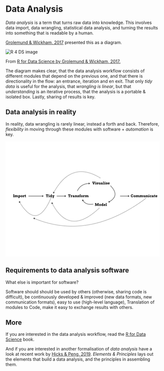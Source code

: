# Data Analysis

_Data analysis_ is a term that turns raw data into knowledge. This involves data import, data wrangling, statistical data analysis, and turning the results into something that is readable by a human. 

[Grolemund & Wickham, 2017](https://r4ds.had.co.nz/workflow-basics.html) presented this as a diagram. 

<div class="figure">
<img src="https://d33wubrfki0l68.cloudfront.net/571b056757d68e6df81a3e3853f54d3c76ad6efc/32d37/diagrams/data-science.png" width="669" alt="R 4 DS image" />
<p class="caption">From <a href="https://r4ds.had.co.nz/introduction.html">R for Data Science by Grolemund & Wickham, 2017.</a></p>
</div>

The diagram makes clear, that the data analysis workflow consists of different modules that depend on the previous one, and that there is directionality in the flow: an entrance, iteration and en exit. That only _tidy data_ is useful for the analysis, that _wrangling is linear_, but that _understanding_ is an iterative process, that the analysis is a portable & isolated box. Lastly, sharing of results is key. 

## Data analysis in reality

In reality, data wrangling is rarely linear, instead a forth and back. Therefore, _flexibility_ in moving through these modules with software + _automation_ is key. 

<div class="figure">
<img src="img/dailyworkflow/dailyworkflow.002.jpeg" width="669" alt="R 4 DS image" />
</div>

## Requirements to data analysis software

What else is important for software? 

Software should should be used by others (otherwise, sharing code is difficult), be continuously developed & improved (new data formats, new communication formats), easy to use (high-level language),  Translation of modules to Code, make it easy to exchange results with others.

## More

If you are interested in the data analysis workflow, read the [R for Data Science](https://r4ds.had.co.nz/) book. 

And if you are interested in another formalisation of _data analysis_ have a look at recent work by [Hicks & Peng, 2019](https://arxiv.org/abs/1903.07639). _Elements & Principles_ lays out the elements that build a data analysis, and the principles in assembling them.

